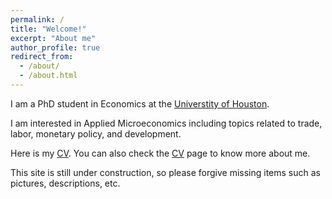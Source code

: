 ```yaml
---
permalink: /
title: "Welcome!"
excerpt: "About me"
author_profile: true
redirect_from:
  - /about/
  - /about.html
---
```


I am a PhD student in Economics at the [Universtity of Houston](https://www.uh.edu/class/economics/). 

I am interested in Applied Microeconomics including topics related to trade, labor, monetary policy, and development.

Here is my <a href="/files/Sameer_CV_Dec2022.pdf">CV</a>. You can also check the [CV](https://sameermalikecon.github.io/cv/) page to know more about me. 

This site is still under construction, so please forgive missing items such as pictures, descriptions, etc.

<!-- 
## Working Papers 

### Job Market Paper 

## Work in Progress 
-->


